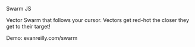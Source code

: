 Swarm JS

Vector Swarm that follows your cursor.  Vectors get red-hot the closer they get to their target!

Demo:
evanreilly.com/swarm
